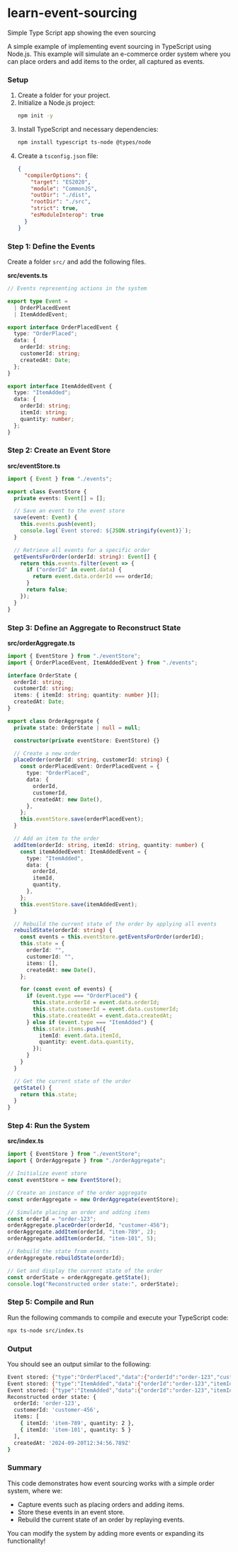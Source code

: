 # learn-event-sourcing
Simple Type Script app showing the even sourcing

A simple example of implementing event sourcing in TypeScript using Node.js. This example will simulate an e-commerce order system where you can place orders and add items to the order, all captured as events.

### Setup

1. Create a folder for your project.
2. Initialize a Node.js project:  
   ```bash
   npm init -y
   ```
3. Install TypeScript and necessary dependencies:  
   ```bash
   npm install typescript ts-node @types/node
   ```
4. Create a `tsconfig.json` file:  
   ```json
   {
     "compilerOptions": {
       "target": "ES2020",
       "module": "CommonJS",
       "outDir": "./dist",
       "rootDir": "./src",
       "strict": true,
       "esModuleInterop": true
     }
   }
   ```

### Step 1: Define the Events

Create a folder `src/` and add the following files.

**src/events.ts**
```typescript
// Events representing actions in the system

export type Event =
  | OrderPlacedEvent
  | ItemAddedEvent;

export interface OrderPlacedEvent {
  type: "OrderPlaced";
  data: {
    orderId: string;
    customerId: string;
    createdAt: Date;
  };
}

export interface ItemAddedEvent {
  type: "ItemAdded";
  data: {
    orderId: string;
    itemId: string;
    quantity: number;
  };
}
```

### Step 2: Create an Event Store

**src/eventStore.ts**
```typescript
import { Event } from "./events";

export class EventStore {
  private events: Event[] = [];

  // Save an event to the event store
  save(event: Event) {
    this.events.push(event);
    console.log(`Event stored: ${JSON.stringify(event)}`);
  }

  // Retrieve all events for a specific order
  getEventsForOrder(orderId: string): Event[] {
    return this.events.filter(event => {
      if ("orderId" in event.data) {
        return event.data.orderId === orderId;
      }
      return false;
    });
  }
}
```

### Step 3: Define an Aggregate to Reconstruct State

**src/orderAggregate.ts**
```typescript
import { EventStore } from "./eventStore";
import { OrderPlacedEvent, ItemAddedEvent } from "./events";

interface OrderState {
  orderId: string;
  customerId: string;
  items: { itemId: string; quantity: number }[];
  createdAt: Date;
}

export class OrderAggregate {
  private state: OrderState | null = null;

  constructor(private eventStore: EventStore) {}

  // Create a new order
  placeOrder(orderId: string, customerId: string) {
    const orderPlacedEvent: OrderPlacedEvent = {
      type: "OrderPlaced",
      data: {
        orderId,
        customerId,
        createdAt: new Date(),
      },
    };
    this.eventStore.save(orderPlacedEvent);
  }

  // Add an item to the order
  addItem(orderId: string, itemId: string, quantity: number) {
    const itemAddedEvent: ItemAddedEvent = {
      type: "ItemAdded",
      data: {
        orderId,
        itemId,
        quantity,
      },
    };
    this.eventStore.save(itemAddedEvent);
  }

  // Rebuild the current state of the order by applying all events
  rebuildState(orderId: string) {
    const events = this.eventStore.getEventsForOrder(orderId);
    this.state = {
      orderId: "",
      customerId: "",
      items: [],
      createdAt: new Date(),
    };

    for (const event of events) {
      if (event.type === "OrderPlaced") {
        this.state.orderId = event.data.orderId;
        this.state.customerId = event.data.customerId;
        this.state.createdAt = event.data.createdAt;
      } else if (event.type === "ItemAdded") {
        this.state.items.push({
          itemId: event.data.itemId,
          quantity: event.data.quantity,
        });
      }
    }
  }

  // Get the current state of the order
  getState() {
    return this.state;
  }
}
```

### Step 4: Run the System

**src/index.ts**
```typescript
import { EventStore } from "./eventStore";
import { OrderAggregate } from "./orderAggregate";

// Initialize event store
const eventStore = new EventStore();

// Create an instance of the order aggregate
const orderAggregate = new OrderAggregate(eventStore);

// Simulate placing an order and adding items
const orderId = "order-123";
orderAggregate.placeOrder(orderId, "customer-456");
orderAggregate.addItem(orderId, "item-789", 2);
orderAggregate.addItem(orderId, "item-101", 5);

// Rebuild the state from events
orderAggregate.rebuildState(orderId);

// Get and display the current state of the order
const orderState = orderAggregate.getState();
console.log("Reconstructed order state:", orderState);
```

### Step 5: Compile and Run

Run the following commands to compile and execute your TypeScript code:

```bash
npx ts-node src/index.ts
```

### Output

You should see an output similar to the following:

```bash
Event stored: {"type":"OrderPlaced","data":{"orderId":"order-123","customerId":"customer-456","createdAt":"2024-09-20T12:34:56.789Z"}}
Event stored: {"type":"ItemAdded","data":{"orderId":"order-123","itemId":"item-789","quantity":2}}
Event stored: {"type":"ItemAdded","data":{"orderId":"order-123","itemId":"item-101","quantity":5}}
Reconstructed order state: {
  orderId: 'order-123',
  customerId: 'customer-456',
  items: [
    { itemId: 'item-789', quantity: 2 },
    { itemId: 'item-101', quantity: 5 }
  ],
  createdAt: '2024-09-20T12:34:56.789Z'
}
```

### Summary
This code demonstrates how event sourcing works with a simple order system, where we:
- Capture events such as placing orders and adding items.
- Store these events in an event store.
- Rebuild the current state of an order by replaying events.

You can modify the system by adding more events or expanding its functionality!